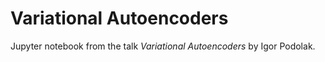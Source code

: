 # ​Variational Autoencoders

Jupyter notebook from the talk *​Variational Autoencoders* by Igor Podolak.
